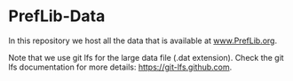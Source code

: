 # PrefLib-Data

In this repository we host all the data that is available at www.PrefLib.org.

Note that we use git lfs for the large data file (.dat extension). Check the 
git lfs documentation for more details: https://git-lfs.github.com.
